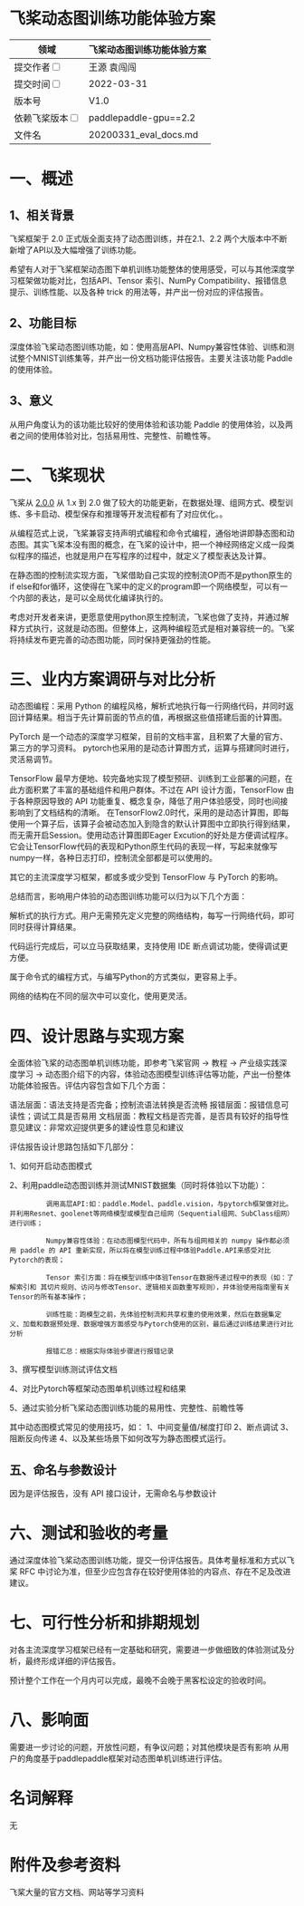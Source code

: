 # 飞桨动态图训练功能体验方案

| 领域                                                         | 飞桨动态图训练功能体验方案 |
| ------------------------------------------------------------ | -------------------------- |
| 提交作者<input type="checkbox" class="rowselector hidden">   | 王源 袁闯闯                |
| 提交时间<input type="checkbox" class="rowselector hidden">   | 2022-03-31                 |
| 版本号                                                       | V1.0                       |
| 依赖飞桨版本<input type="checkbox" class="rowselector hidden"> | paddlepaddle-gpu==2.2      |
| 文件名                                                       | 20200331_eval_docs.md<br>  |


# 一、概述
## 1、相关背景

飞桨框架于 2.0 正式版全面支持了动态图训练，并在2.1、2.2 两个大版本中不断新增了API以及大幅增强了训练功能。

希望有人对于飞桨框架动态图下单机训练功能整体的使用感受，可以与其他深度学习框架做功能对比，包括API、Tensor 索引、NumPy Compatibility、报错信息提示、训练性能、以及各种 trick 的用法等，并产出一份对应的评估报告。

## 2、功能目标

深度体验飞桨动态图训练功能，如：使用高层API、Numpy兼容性体验、训练和测试整个MNIST训练集等，并产出一份文档功能评估报告。主要关注该功能 Paddle 的使用体验。

## 3、意义

从用户角度认为的该功能比较好的使用体验和该功能 Paddle 的使用体验，以及两者之间的使用体验对比，包括易用性、完整性、前瞻性等。

# 二、飞桨现状

飞桨从 [2.0.0](https://github.com/PaddlePaddle/Paddle/releases/tag/v2.0.0) 从 1.x 到 2.0 做了较大的功能更新，在数据处理、组网方式、模型训练、多卡启动、模型保存和推理等开发流程都有了对应优化。。

从编程范式上说，飞桨兼容支持声明式编程和命令式编程，通俗地讲即静态图和动态图。其实飞桨本没有图的概念，在飞桨的设计中，把一个神经网络定义成一段类似程序的描述，也就是用户在写程序的过程中，就定义了模型表达及计算。

在静态图的控制流实现方面，飞桨借助自己实现的控制流OP而不是python原生的if else和for循环，这使得在飞桨中的定义的program即一个网络模型，可以有一个内部的表达，是可以全局优化编译执行的。

考虑对开发者来讲，更愿意使用python原生控制流，飞桨也做了支持，并通过解释方式执行，这就是动态图。但整体上，这两种编程范式是相对兼容统一的。飞桨将持续发布更完善的动态图功能，同时保持更强劲的性能。

# 三、业内方案调研与对比分析

动态图编程：采用 Python 的编程风格，解析式地执行每一行网络代码，并同时返回计算结果。相当于先计算前面的节点的值，再根据这些值搭建后面的计算图。

PyTorch 是一个动态的深度学习框架，目前的文档丰富，且积累了大量的官方、第三方的学习资料。
pytorch也采用的是动态计算图方式，运算与搭建同时进行，灵活易调节。

TensorFlow 最早方便地、较完备地实现了模型预研、训练到工业部署的问题，在此方面积累了丰富的基础组件和用户群体。不过在 API 设计方面，TensorFlow 由于各种原因导致的 API 功能重复、概念复杂，降低了用户体验感受，同时也间接影响到了文档结构的清晰。
在TensorFlow2.0时代，采用的是动态计算图，即每使用一个算子后，该算子会被动态加入到隐含的默认计算图中立即执行得到结果，而无需开启Session。使用动态计算图即Eager Excution的好处是方便调试程序。它会让TensorFlow代码的表现和Python原生代码的表现一样，写起来就像写numpy一样，各种日志打印，控制流全部都是可以使用的。

其它的主流深度学习框架，都或多或少受到 TensorFlow 与 PyTorch 的影响。

总结而言，影响用户体验的动态图训练功能可以归为以下几个方面：

解析式的执行方式。用户无需预先定义完整的网络结构，每写一行网络代码，即可同时获得计算结果。

代码运行完成后，可以立马获取结果，支持使用 IDE 断点调试功能，使得调试更方便。

属于命令式的编程方式，与编写Python的方式类似，更容易上手。

网络的结构在不同的层次中可以变化，使用更灵活。



# 四、设计思路与实现方案

全面体验飞桨的动态图单机训练功能，即参考飞桨官网 -> 教程 -> 产业级实践深度学习 -> 动态图介绍下的内容，体验动态图模型训练评估等功能，产出一份整体功能体验报告。评估内容包含如下几个方面：

语法层面：语法支持是否完备；控制流语法转换是否流畅
报错层面：报错信息可读性；调试工具是否易用
文档层面：教程文档是否完善，是否具有较好的指导性
意见建议：非常欢迎提供更多的建设性意见和建议

评估报告设计思路包括如下几部分：

1、如何开启动态图模式

2、利用paddle动态图训练并测试MNIST数据集（同时将体验以下功能）：

             调用高层API:如：paddle.Model、paddle.vision，与pytorch框架做对比。并利用Resnet、goolenet等网络模型或模型自己组网（Sequential组网、SubClass组网）进行训练；
             
             Numpy兼容性体验：在动态图模型代码中，所有与组网相关的 numpy 操作都必须用 paddle 的 API 重新实现，所以将在模型训练过程中体验Paddle.API来感受对比Pytorch的表现；
             
             Tensor 索引方面：将在模型训练中体验Tensor在数据传递过程中的表现（如：了解索引和 其切片规则、访问与修改Tensor、逻辑相关函数重写规则），并体验使用指南里有关Tensor的所有基本操作；
             
             训练性能：跑模型之前，先体验控制流和共享权重的使用效果，然后在数据集定义、加载和数据预处理、数据增强方面感受与Pytorch使用的区别，最后通过训练结果进行对比分析
             
             报错汇总：根据实际体验步骤进行报错记录

3、撰写模型训练测试评估文档

4、对比Pytorch等框架动态图单机训练过程和结果

5、通过实验分析飞桨动态图训练功能的易用性、完整性、前瞻性等


其中动态图模式常见的使用技巧，如：
1、中间变量值/梯度打印
2、断点调试
3、阻断反向传递
4、以及某些场景下如何改写为静态图模式运行。

## 五、命名与参数设计

因为是评估报告，没有 API 接口设计，无需命名与参数设计

# 六、测试和验收的考量

通过深度体验飞桨动态图训练功能，提交一份评估报告。具体考量标准和方式以飞桨 RFC 中讨论为准，但至少应包含存在较好使用体验的内容点、存在不足及改进建议。

# 七、可行性分析和排期规划

对各主流深度学习框架已经有一定基础和研究，需要进一步做细致的体验测试及分析，最终形成详细的评估报告。

预计整个工作在一个月内可以完成，最晚不会晚于黑客松设定的验收时间。


# 八、影响面

需要进一步讨论的问题，开放性问题，有争议问题；对其他模块是否有影响
从用户的角度基于paddlepaddle框架对动态图单机训练进行评估。

# 名词解释

无

# 附件及参考资料

飞桨大量的官方文档、网站等学习资料
